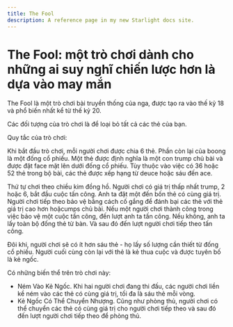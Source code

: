 ```yaml
---
title: The Fool
description: A reference page in my new Starlight docs site.
---
```


# The Fool: một trò chơi dành cho những ai suy nghĩ chiến lược hơn là dựa vào may mắn

The Fool là một trò chơi bài truyền thống của nga, được tạo ra vào thế kỷ 18 và phổ biến nhất kể từ thế kỷ 20.

Các đối tượng của trò chơi là để loại bỏ tất cả các thẻ của bạn.

Quy tắc của trò chơi:

Khi bắt đầu trò chơi, mỗi người chơi được chia 6 thẻ. Phần còn lại của boong là một đống cổ phiếu. Một thẻ được định nghĩa là một con trump chủ bài và được đặt face mặt lên dưới đống cổ phiếu.
Tùy thuộc vào việc có 36 hoặc 52 thẻ trong bộ bài, các thẻ được xếp hạng từ deuce hoặc sáu đến ace.

Thứ tự chơi theo chiều kim đồng hồ. Người chơi có giá trị thấp nhất trump, 2 hoặc 6, bắt đầu cuộc tấn công. Anh ta đặt một đến bốn thẻ có cùng giá trị. Người chơi tiếp theo bảo vệ bằng cách cố gắng để đánh bại các thẻ với thẻ giá trị cao hơn hoặcumps chủ bài. Nếu một người chơi thành công trong việc bảo vệ một cuộc tấn công, đến lượt anh ta tấn công. Nếu không, anh ta lấy toàn bộ đống thẻ từ bàn. Và sau đó đến lượt người chơi tiếp theo tấn công.

Đôi khi, người chơi sẽ có ít hơn sáu thẻ - họ lấy số lượng cần thiết từ đống cổ phiếu.
Người cuối cùng còn lại với thẻ là kẻ thua cuộc và được tuyên bố là kẻ ngốc.

Có những biến thể trên trò chơi này:
- Ném Vào Kẻ Ngốc. Khi hai người chơi đang thi đấu, các người chơi liền kề ném vào các thẻ có cùng giá trị, tối đa là sáu thẻ mỗi vòng.
- Kẻ Ngốc Có Thể Chuyển Nhượng. Cũng như phòng thủ, người chơi có thể chuyển các thẻ có cùng giá trị cho người chơi tiếp theo và sau đó đến lượt người chơi tiếp theo để phòng thủ.